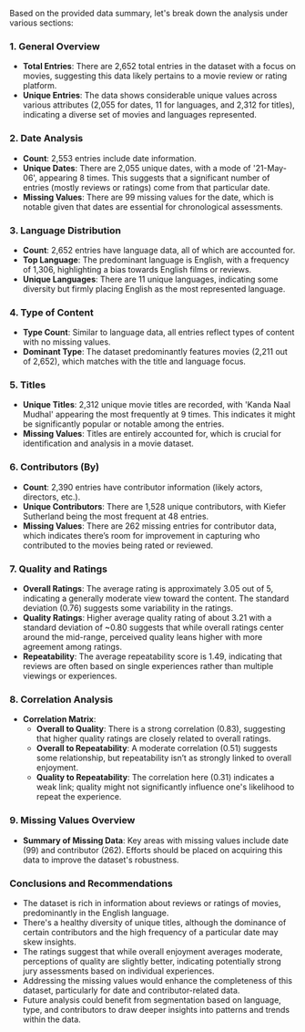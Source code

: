 Based on the provided data summary, let's break down the analysis under various sections:

### 1. General Overview

- **Total Entries**: There are 2,652 total entries in the dataset with a focus on movies, suggesting this data likely pertains to a movie review or rating platform.
- **Unique Entries**: The data shows considerable unique values across various attributes (2,055 for dates, 11 for languages, and 2,312 for titles), indicating a diverse set of movies and languages represented.

### 2. Date Analysis

- **Count**: 2,553 entries include date information.
- **Unique Dates**: There are 2,055 unique dates, with a mode of '21-May-06', appearing 8 times. This suggests that a significant number of entries (mostly reviews or ratings) come from that particular date.
- **Missing Values**: There are 99 missing values for the date, which is notable given that dates are essential for chronological assessments.

### 3. Language Distribution

- **Count**: 2,652 entries have language data, all of which are accounted for.
- **Top Language**: The predominant language is English, with a frequency of 1,306, highlighting a bias towards English films or reviews.
- **Unique Languages**: There are 11 unique languages, indicating some diversity but firmly placing English as the most represented language.

### 4. Type of Content

- **Type Count**: Similar to language data, all entries reflect types of content with no missing values.
- **Dominant Type**: The dataset predominantly features movies (2,211 out of 2,652), which matches with the title and language focus.

### 5. Titles

- **Unique Titles**: 2,312 unique movie titles are recorded, with 'Kanda Naal Mudhal' appearing the most frequently at 9 times. This indicates it might be significantly popular or notable among the entries.
- **Missing Values**: Titles are entirely accounted for, which is crucial for identification and analysis in a movie dataset.

### 6. Contributors (By)

- **Count**: 2,390 entries have contributor information (likely actors, directors, etc.).
- **Unique Contributors**: There are 1,528 unique contributors, with Kiefer Sutherland being the most frequent at 48 entries.
- **Missing Values**: There are 262 missing entries for contributor data, which indicates there’s room for improvement in capturing who contributed to the movies being rated or reviewed.

### 7. Quality and Ratings

- **Overall Ratings**: The average rating is approximately 3.05 out of 5, indicating a generally moderate view toward the content. The standard deviation (0.76) suggests some variability in the ratings.
- **Quality Ratings**: Higher average quality rating of about 3.21 with a standard deviation of ~0.80 suggests that while overall ratings center around the mid-range, perceived quality leans higher with more agreement among ratings.
- **Repeatability**: The average repeatability score is 1.49, indicating that reviews are often based on single experiences rather than multiple viewings or experiences.

### 8. Correlation Analysis

- **Correlation Matrix**: 
  - **Overall to Quality**: There is a strong correlation (0.83), suggesting that higher quality ratings are closely related to overall ratings.
  - **Overall to Repeatability**: A moderate correlation (0.51) suggests some relationship, but repeatability isn’t as strongly linked to overall enjoyment.
  - **Quality to Repeatability**: The correlation here (0.31) indicates a weak link; quality might not significantly influence one's likelihood to repeat the experience.

### 9. Missing Values Overview

- **Summary of Missing Data**: Key areas with missing values include date (99) and contributor (262). Efforts should be placed on acquiring this data to improve the dataset's robustness.
  
### Conclusions and Recommendations

- The dataset is rich in information about reviews or ratings of movies, predominantly in the English language. 
- There's a healthy diversity of unique titles, although the dominance of certain contributors and the high frequency of a particular date may skew insights.
- The ratings suggest that while overall enjoyment averages moderate, perceptions of quality are slightly better, indicating potentially strong jury assessments based on individual experiences.
- Addressing the missing values would enhance the completeness of this dataset, particularly for date and contributor-related data.
- Future analysis could benefit from segmentation based on language, type, and contributors to draw deeper insights into patterns and trends within the data.